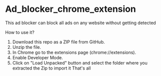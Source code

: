 # Ad_blocker_chrome_extension

This ad blocker can block all ads on any website without getting detected

How to use it?

1. Download this repo as a ZIP file from GitHub.
2. Unzip the file.
3. In Chrome go to the extensions page (chrome://extensions).
4. Enable Developer Mode.
5. Click on "Load Unpacked" button and select the folder where you extracted the Zip to import it
That's all
